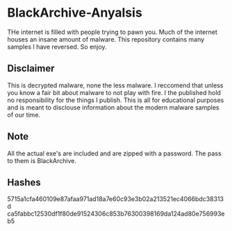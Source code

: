# BlackArchive-Anyalsis
THe internet is filled with people trying to pawn you. Much of the internet houses an insane amount of malware. This repository contains many samples I have reversed. So enjoy. 

## Disclaimer
This is decrypted malware, none the less malware. I reccomend that unless you know a fair bit about malware to not play with fire. I the published hold no responsibility for the things I publish. This is all for educational purposes and is meant to disclouse information about the modern malware samples of our time.

## Note
All the actual exe's are included and are zipped with a password. The pass to them is BlackArchive.
## Hashes
5715a1cfa460109e87afaa971ad18a7e60c93e3b02a213521ec4066bdc38313d
ca5fabbc12530df1f80de91524306c853b76300398169da124ad80e756993eb5
